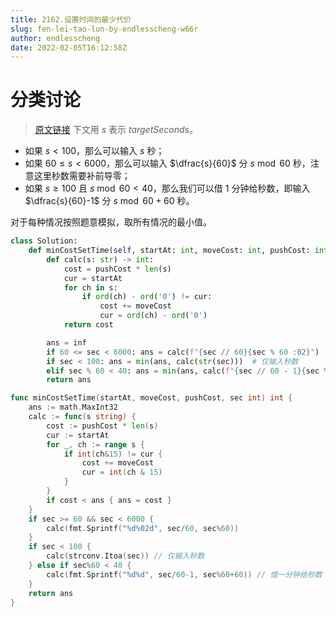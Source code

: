 ```yaml
---
title: 2162.设置时间的最少代价
slug: fen-lei-tao-lun-by-endlesscheng-w66r
author: endlesscheng
date: 2022-02-05T16:12:58Z
---
```

# 分类讨论
 
> [原文链接](https://leetcode.cn/problems/minimum-cost-to-set-cooking-time/solution/fen-lei-tao-lun-by-endlesscheng-w66r)
下文用 $s$ 表示 $\textit{targetSeconds}$。

- 如果 $s<100$，那么可以输入 $s$ 秒；
- 如果 $60\le s<6000$，那么可以输入 $\dfrac{s}{60}$ 分 $s\bmod 60$ 秒，注意这里秒数需要补前导零；
- 如果 $s\ge 100$ 且 $s\bmod 60<40$，那么我们可以借 $1$ 分钟给秒数，即输入 $\dfrac{s}{60}-1$ 分 $s\bmod 60+60$ 秒。
 
对于每种情况按照题意模拟，取所有情况的最小值。
 
```Python [sol1-Python3]
class Solution:
    def minCostSetTime(self, startAt: int, moveCost: int, pushCost: int, sec: int) -> int:
        def calc(s: str) -> int:
            cost = pushCost * len(s)
            cur = startAt
            for ch in s:
                if ord(ch) - ord('0') != cur:
                    cost += moveCost
                    cur = ord(ch) - ord('0')
            return cost

        ans = inf
        if 60 <= sec < 6000: ans = calc(f"{sec // 60}{sec % 60 :02}")
        if sec < 100: ans = min(ans, calc(str(sec)))  # 仅输入秒数
        elif sec % 60 < 40: ans = min(ans, calc(f"{sec // 60 - 1}{sec % 60 + 60}"))  # 借一分钟给秒数
        return ans
```

```go [sol1-Go]
func minCostSetTime(startAt, moveCost, pushCost, sec int) int {
	ans := math.MaxInt32
	calc := func(s string) {
		cost := pushCost * len(s)
		cur := startAt
		for _, ch := range s {
			if int(ch&15) != cur {
				cost += moveCost
				cur = int(ch & 15)
			}
		}
		if cost < ans { ans = cost }
	} 
	if sec >= 60 && sec < 6000 {
		calc(fmt.Sprintf("%d%02d", sec/60, sec%60))
	}
	if sec < 100 {
		calc(strconv.Itoa(sec)) // 仅输入秒数
	} else if sec%60 < 40 {
		calc(fmt.Sprintf("%d%d", sec/60-1, sec%60+60)) // 借一分钟给秒数
	}
	return ans
}
```


